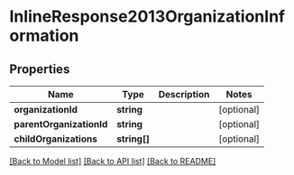 # InlineResponse2013OrganizationInformation

## Properties
Name | Type | Description | Notes
------------ | ------------- | ------------- | -------------
**organizationId** | **string** |  | [optional] 
**parentOrganizationId** | **string** |  | [optional] 
**childOrganizations** | **string[]** |  | [optional] 

[[Back to Model list]](../README.md#documentation-for-models) [[Back to API list]](../README.md#documentation-for-api-endpoints) [[Back to README]](../README.md)


